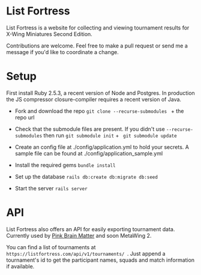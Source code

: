 # List Fortress


List Fortress is a website for collecting and viewing tournament results for X-Wing Miniatures Second Edition.

Contributions are welcome. Feel free to make a pull request or send me a message if you'd like to coordinate a change.


# Setup 

First install Ruby 2.5.3, a recent version of Node and Postgres. In production the JS compressor closure-compiler requires a recent version of Java. 

* Fork and download the repo `git clone --recurse-submodules ` + the repo url

* Check that the submodule files are present. If you didn't use `--recurse-submodules` then run `git submodule init` + ` git submodule update`

* Create an config file at ./config/application.yml to hold your secrets. A sample file can be found at ./config/application_sample.yml

* Install the required gems `bundle install`

* Set up the database `rails db:create db:migrate db:seed`

* Start the server `rails server`


# API

List Fortress also offers an API for easily exporting tournament data. Currently used by [Pink Brain Matter](https://pinksquadron.dk/pbm/) and soon MetaWing 2.

You can find a list of tournaments at `https://listfortress.com/api/v1/tournaments/ `. Just append a tournament's id to get the participant names, squads and match information if available. 